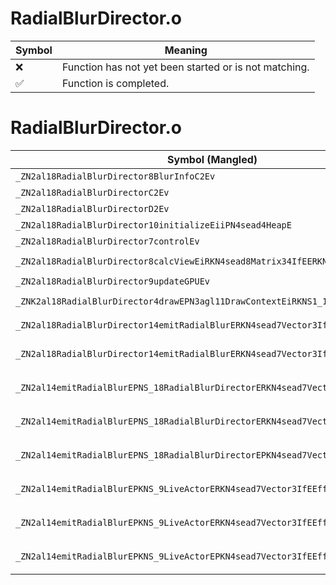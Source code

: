 # RadialBlurDirector.o
| Symbol | Meaning 
| ------------- | ------------- 
| :x: | Function has not yet been started or is not matching. 
| :white_check_mark: | Function is completed. 


# RadialBlurDirector.o
| Symbol (Mangled) | Symbol (Demangled) | Decompiled? |
| ------------- |  ------------- | ------------- |
| `_ZN2al18RadialBlurDirector8BlurInfoC2Ev` | `al::RadialBlurDirector::BlurInfo::BlurInfo(void)` | :x: |
| `_ZN2al18RadialBlurDirectorC2Ev` | `al::RadialBlurDirector::RadialBlurDirector(void)` | :x: |
| `_ZN2al18RadialBlurDirectorD2Ev` | `al::RadialBlurDirector::~RadialBlurDirector()` | :x: |
| `_ZN2al18RadialBlurDirector10initializeEiiPN4sead4HeapE` | `al::RadialBlurDirector::initialize(int,int,sead::Heap *)` | :x: |
| `_ZN2al18RadialBlurDirector7controlEv` | `al::RadialBlurDirector::control(void)` | :x: |
| `_ZN2al18RadialBlurDirector8calcViewEiRKN4sead8Matrix34IfEERKNS1_8Matrix44IfEE` | `al::RadialBlurDirector::calcView(int,sead::Matrix34<float> const&,sead::Matrix44<float> const&)` | :x: |
| `_ZN2al18RadialBlurDirector9updateGPUEv` | `al::RadialBlurDirector::updateGPU(void)` | :x: |
| `_ZNK2al18RadialBlurDirector4drawEPN3agl11DrawContextEiRKNS1_12RenderBufferE` | `al::RadialBlurDirector::draw(agl::DrawContext *,int,agl::RenderBuffer const&)const` | :x: |
| `_ZN2al18RadialBlurDirector14emitRadialBlurERKN4sead7Vector3IfEEfffiib` | `al::RadialBlurDirector::emitRadialBlur(sead::Vector3<float> const&,float,float,float,int,int,bool)` | :x: |
| `_ZN2al18RadialBlurDirector14emitRadialBlurERKN4sead7Vector3IfEEPS4_ffffffiib` | `al::RadialBlurDirector::emitRadialBlur(sead::Vector3<float> const&,sead::Vector3<float> const*,float,float,float,float,float,float,int,int,bool)` | :x: |
| `_ZN2al14emitRadialBlurEPNS_18RadialBlurDirectorERKN4sead7Vector3IfEEfffiib` | `al::emitRadialBlur(al::RadialBlurDirector *,sead::Vector3<float> const&,float,float,float,int,int,bool)` | :x: |
| `_ZN2al14emitRadialBlurEPNS_18RadialBlurDirectorERKN4sead7Vector3IfEEffffffiib` | `al::emitRadialBlur(al::RadialBlurDirector *,sead::Vector3<float> const&,float,float,float,float,float,float,int,int,bool)` | :x: |
| `_ZN2al14emitRadialBlurEPNS_18RadialBlurDirectorEPKN4sead7Vector3IfEEffffffiib` | `al::emitRadialBlur(al::RadialBlurDirector *,sead::Vector3<float> const*,float,float,float,float,float,float,int,int,bool)` | :x: |
| `_ZN2al14emitRadialBlurEPKNS_9LiveActorERKN4sead7Vector3IfEEfffiib` | `al::emitRadialBlur(al::LiveActor const*,sead::Vector3<float> const&,float,float,float,int,int,bool)` | :x: |
| `_ZN2al14emitRadialBlurEPKNS_9LiveActorERKN4sead7Vector3IfEEffffffiib` | `al::emitRadialBlur(al::LiveActor const*,sead::Vector3<float> const&,float,float,float,float,float,float,int,int,bool)` | :x: |
| `_ZN2al14emitRadialBlurEPKNS_9LiveActorEPKN4sead7Vector3IfEEffffffiib` | `al::emitRadialBlur(al::LiveActor const*,sead::Vector3<float> const*,float,float,float,float,float,float,int,int,bool)` | :x: |
